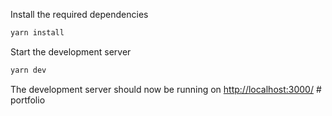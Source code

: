 Install the required dependencies

```sh
yarn install
```

Start the development server

```sh
yarn dev
```

The development server should now be running on <a href="http://localhost:3000/">http://localhost:3000/</a>
#   p o r t f o l i o  
 